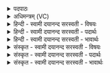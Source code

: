 <details><summary>पदपाठः</summary>

अ॒श्विभ्या॒मित्य॒श्विऽभ्या॑म्। प्रा॒तः॒स॒व॒नमिति॑ प्रातःऽसव॒नम्। इन्द्रे॑ण। ऐ॒न्द्रम्। माध्य॑न्दिनम्। वै॒श्व॒दे॒वमिति॑ वैश्वऽदे॒वम्। सर॑स्वत्या। तृ॒तीय॑म्। आ॒प्तम्। सव॑नम्। २६।
</details>

<details><summary>अधिमन्त्रम् (VC)</summary>

- यज्ञो देवता
- हैमवर्चिर्ऋषिः
- अनुष्टुप्
- गान्धारः
</details>

<details><summary>हिन्दी - स्वामी दयानन्द सरस्वती  - विषयः</summary>

सत्पुरुषों को कैसा होना चाहिये, यह विषय अगले मन्त्र में कहा है ॥
</details>

<details><summary>हिन्दी - स्वामी दयानन्द सरस्वती  - पदार्थः</summary>

पदार्थान्वयभाषाः -  जिन मनुष्यों ने (अश्विभ्याम्) सूर्य्य-चन्द्रमा से प्रथम (प्रातःसवनम्) प्रातःकाल यज्ञक्रिया की प्रेरणा (इन्द्रेण) बिजुली से (ऐन्द्रम्) ऐश्वर्यकारक दूसरा (माध्यन्दिनम्) मध्याह्न में होने और (सवनम्) आरोग्यता करनेवाला होमादि कर्म और (सरस्वत्या) सत्यवाणी से (वैश्वदेवम्) सम्पूर्ण विद्वानों के सत्काररूप (तृतीयम्) तीसरा सवन अर्थात् सायङ्काल की क्रिया को यथावत् (आप्तम्) प्राप्त किया है, वे जगत् के उपकारक हैं ॥२६ ॥
</details>

<details><summary>हिन्दी - स्वामी दयानन्द सरस्वती  - भावार्थः</summary>

भावार्थभाषाः -  जो भूत, भविष्यत्, वर्त्तमान इन तीनों कालों में सब मनुष्यादि प्राणियों का हित करते हैं, वे जगत् में सत्पुरुष होते हैं ॥२६ ॥
</details>

<details><summary>संस्कृत - स्वामी दयानन्द सरस्वती  - विषयः</summary>

सत्पुरुषैः कथं भवितव्यमित्याह ॥
</details>

<details><summary>संस्कृत - स्वामी दयानन्द सरस्वती  - पदार्थः</summary>

पदार्थान्वयभाषाः -  यैरश्विभ्यां प्रथमं सवनमिन्द्रेणैन्द्रं द्वितीयं माध्यन्दिनं सवनं सरस्वत्या वैश्वदेवं तृतीयं सवनमाप्तन्ते जगदुपकारकाः सन्ति ॥२६ ॥
</details>

<details><summary>संस्कृत - स्वामी दयानन्द सरस्वती  - भावार्थः</summary>

भावार्थभाषाः -  ये त्रिषु कालेषु सार्वजनिकहितमाचरन्ति, तेऽत्र सत्पुरुषास्सन्ति ॥२६ ॥
</details>
